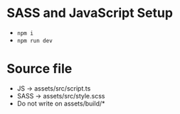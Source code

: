 # SASS and JavaScript Setup

- `npm i`
- `npm run dev`

# Source file

- JS -> assets/src/script.ts
- SASS -> assets/src/style.scss
- Do not write on assets/build/\*
